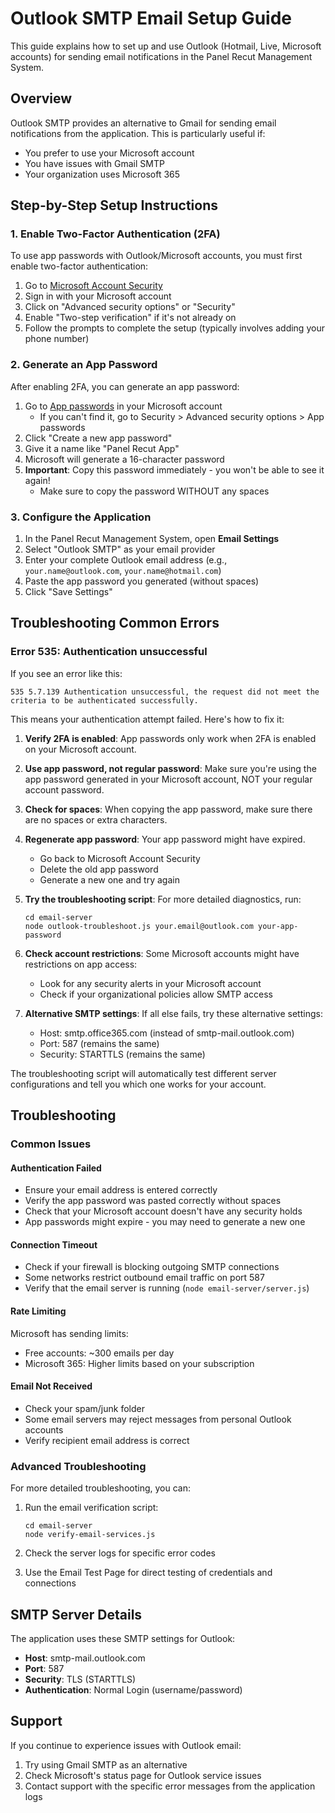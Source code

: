 # Outlook SMTP Email Setup Guide

This guide explains how to set up and use Outlook (Hotmail, Live, Microsoft accounts) for sending email notifications in the Panel Recut Management System.

## Overview

Outlook SMTP provides an alternative to Gmail for sending email notifications from the application. This is particularly useful if:
- You prefer to use your Microsoft account
- You have issues with Gmail SMTP
- Your organization uses Microsoft 365

## Step-by-Step Setup Instructions

### 1. Enable Two-Factor Authentication (2FA)

To use app passwords with Outlook/Microsoft accounts, you must first enable two-factor authentication:

1. Go to [Microsoft Account Security](https://account.microsoft.com/security)
2. Sign in with your Microsoft account
3. Click on "Advanced security options" or "Security"
4. Enable "Two-step verification" if it's not already on
5. Follow the prompts to complete the setup (typically involves adding your phone number)

### 2. Generate an App Password

After enabling 2FA, you can generate an app password:

1. Go to [App passwords](https://account.microsoft.com/security/app-passwords) in your Microsoft account
   - If you can't find it, go to Security > Advanced security options > App passwords
2. Click "Create a new app password"
3. Give it a name like "Panel Recut App"
4. Microsoft will generate a 16-character password
5. **Important**: Copy this password immediately - you won't be able to see it again!
   - Make sure to copy the password WITHOUT any spaces

### 3. Configure the Application

1. In the Panel Recut Management System, open **Email Settings**
2. Select "Outlook SMTP" as your email provider
3. Enter your complete Outlook email address (e.g., `your.name@outlook.com`, `your.name@hotmail.com`)
4. Paste the app password you generated (without spaces)
5. Click "Save Settings"

## Troubleshooting Common Errors

### Error 535: Authentication unsuccessful

If you see an error like this:
```
535 5.7.139 Authentication unsuccessful, the request did not meet the criteria to be authenticated successfully.
```

This means your authentication attempt failed. Here's how to fix it:

1. **Verify 2FA is enabled**: App passwords only work when 2FA is enabled on your Microsoft account.

2. **Use app password, not regular password**: Make sure you're using the app password generated in your Microsoft account, NOT your regular account password.

3. **Check for spaces**: When copying the app password, make sure there are no spaces or extra characters.

4. **Regenerate app password**: Your app password might have expired.
   - Go back to Microsoft Account Security
   - Delete the old app password
   - Generate a new one and try again

5. **Try the troubleshooting script**: For more detailed diagnostics, run:
   ```
   cd email-server
   node outlook-troubleshoot.js your.email@outlook.com your-app-password
   ```

6. **Check account restrictions**: Some Microsoft accounts might have restrictions on app access:
   - Look for any security alerts in your Microsoft account
   - Check if your organizational policies allow SMTP access

7. **Alternative SMTP settings**: If all else fails, try these alternative settings:
   - Host: smtp.office365.com (instead of smtp-mail.outlook.com)
   - Port: 587 (remains the same)
   - Security: STARTTLS (remains the same)

The troubleshooting script will automatically test different server configurations and tell you which one works for your account.

## Troubleshooting

### Common Issues

#### Authentication Failed
- Ensure your email address is entered correctly
- Verify the app password was pasted correctly without spaces
- Check that your Microsoft account doesn't have any security holds
- App passwords might expire - you may need to generate a new one

#### Connection Timeout
- Check if your firewall is blocking outgoing SMTP connections
- Some networks restrict outbound email traffic on port 587
- Verify that the email server is running (`node email-server/server.js`)

#### Rate Limiting
Microsoft has sending limits:
- Free accounts: ~300 emails per day
- Microsoft 365: Higher limits based on your subscription

#### Email Not Received
- Check your spam/junk folder
- Some email servers may reject messages from personal Outlook accounts
- Verify recipient email address is correct

### Advanced Troubleshooting

For more detailed troubleshooting, you can:

1. Run the email verification script:
   ```
   cd email-server
   node verify-email-services.js
   ```

2. Check the server logs for specific error codes

3. Use the Email Test Page for direct testing of credentials and connections

## SMTP Server Details

The application uses these SMTP settings for Outlook:

- **Host**: smtp-mail.outlook.com
- **Port**: 587
- **Security**: TLS (STARTTLS)
- **Authentication**: Normal Login (username/password)

## Support

If you continue to experience issues with Outlook email:

1. Try using Gmail SMTP as an alternative
2. Check Microsoft's status page for Outlook service issues
3. Contact support with the specific error messages from the application logs
